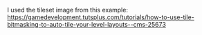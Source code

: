 I used the tileset image from this example:
https://gamedevelopment.tutsplus.com/tutorials/how-to-use-tile-bitmasking-to-auto-tile-your-level-layouts--cms-25673
